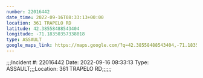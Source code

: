 ```yaml
---
number: 22016442
date_time: 2022-09-16T08:33:13+00:00
location: 361 TRAPELO RD
latitude: 42.38558488543404
longitude: -71.18350357338018
type: ASSAULT
google_maps_link: https://maps.google.com/?q=42.38558488543404,-71.18350357338018
---
```


;;;Incident #: 22016442  Date: 2022-09-16 08:33:13   Type: ASSAULT;;;Location: 361 TRAPELO RD;;;;;;
